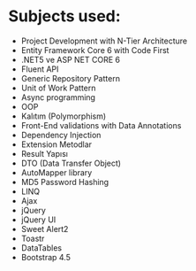# Subjects used:
- Project Development with N-Tier Architecture
- Entity Framework Core 6 with Code First 
- .NET5 ve ASP NET CORE 6
- Fluent API 
- Generic Repository Pattern
- Unit of Work Pattern
- Async programming
- OOP
- Kalıtım (Polymorphism)
- Front-End validations with Data Annotations
- Dependency Injection
- Extension Metodlar
- Result Yapısı
- DTO (Data Transfer Object) 
- AutoMapper library
- MD5 Password Hashing
- LINQ
- Ajax
- jQuery
- jQuery UI
- Sweet Alert2
- Toastr
- DataTables
- Bootstrap 4.5 
